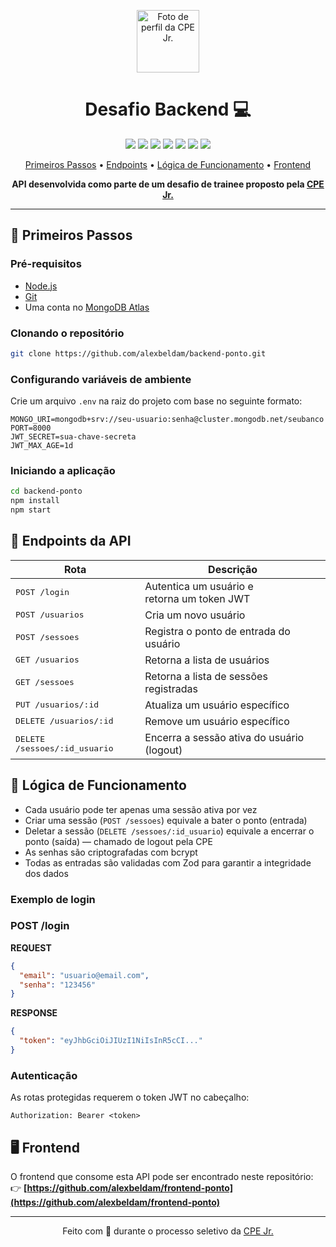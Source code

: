 <p align="center">
  <img src="https://avatars.githubusercontent.com/u/54694125" width="100" alt="Foto de perfil da CPE Jr.">
</p>

<h1 align="center"><strong>Desafio Backend 💻</strong></h1>

<p align="center">
  <img src="https://img.shields.io/badge/Node.js-339933?style=for-the-badge&logo=node.js&logoColor=white" />
  <img src="https://img.shields.io/badge/Express.js-000000?style=for-the-badge&logo=express&logoColor=white" />
  <img src="https://img.shields.io/badge/MongoDB-47A248?style=for-the-badge&logo=mongodb&logoColor=white" />
  <img src="https://img.shields.io/badge/JWT-black?style=for-the-badge&logo=JSON%20web%20tokens" />
  <img src="https://img.shields.io/badge/bcrypt-006400?style=for-the-badge" />
  <img src="https://img.shields.io/badge/dotenv-8B4513?style=for-the-badge" />
  <img src="https://img.shields.io/badge/Zod-ff5f5f?style=for-the-badge" />
</p>

<p align="center">
 <a href="#primeiros-passos">Primeiros Passos</a> • 
 <a href="#endpoints">Endpoints</a> •
 <a href="#logica-de-funcionamento">Lógica de Funcionamento</a> •
 <a href="#frontend">Frontend</a>
</p>

<p align="center">
    <b>API desenvolvida como parte de um desafio de trainee proposto pela <a href="https://github.com/cpejr" target="_blank">CPE Jr.</a></b>
</p>

---

<h2 id="primeiros-passos">🚀 Primeiros Passos</h2>

### Pré-requisitos

- [Node.js](https://nodejs.org/)
- [Git](https://git-scm.com/)
- Uma conta no [MongoDB Atlas](https://www.mongodb.com/cloud/atlas)

### Clonando o repositório

```bash
git clone https://github.com/alexbeldam/backend-ponto.git
```

<h3>Configurando variáveis de ambiente</h3>

Crie um arquivo `.env` na raiz do projeto com base no seguinte formato:

```env
MONGO_URI=mongodb+srv://seu-usuario:senha@cluster.mongodb.net/seubanco
PORT=8000
JWT_SECRET=sua-chave-secreta
JWT_MAX_AGE=1d
```

<h3>Iniciando a aplicação</h3>

```bash
cd backend-ponto
npm install
npm start
```

<h2 id="endpoints">📍 Endpoints da API</h2>

| Rota                        | Descrição
|-----------------------------|-------------------------------------------------------------
| <kbd>POST /login</kbd>            | Autentica um usuário e retorna um token JWT
| <kbd>POST /usuarios</kbd>         | Cria um novo usuário
| <kbd>POST /sessoes</kbd>          | Registra o ponto de entrada do usuário
| <kbd>GET /usuarios</kbd>          | Retorna a lista de usuários
| <kbd>GET /sessoes</kbd>           | Retorna a lista de sessões registradas
| <kbd>PUT /usuarios/:id</kbd>      | Atualiza um usuário específico
| <kbd>DELETE /usuarios/:id</kbd>   | Remove um usuário específico
| <kbd>DELETE /sessoes/:id_usuario</kbd> | Encerra a sessão ativa do usuário (logout)

<h2 id="logica-de-funcionamento">🧠 Lógica de Funcionamento</h2>

- Cada usuário pode ter apenas uma sessão ativa por vez  
- Criar uma sessão (`POST /sessoes`) equivale a bater o ponto (entrada)  
- Deletar a sessão (`DELETE /sessoes/:id_usuario`) equivale a encerrar o ponto (saída) — chamado de logout pela CPE  
- As senhas são criptografadas com bcrypt  
- Todas as entradas são validadas com Zod para garantir a integridade dos dados  

<h3>Exemplo de login</h3>

<h3 id="login">POST /login</h3>

**REQUEST**
```json
{
  "email": "usuario@email.com",
  "senha": "123456"
}
```

**RESPONSE**
```json
{
  "token": "eyJhbGciOiJIUzI1NiIsInR5cCI..."
}
```

<h3>Autenticação</h3>
As rotas protegidas requerem o token JWT no cabeçalho:


```http
Authorization: Bearer <token>
```

<h2 id="frontend">🖥️ Frontend</h2>

O frontend que consome esta API pode ser encontrado neste repositório:  
👉 **[https://github.com/alexbeldam/frontend-ponto](https://github.com/alexbeldam/frontend-ponto)**

---

<p align="center">
  Feito com 💛 durante o processo seletivo da <a href="https://github.com/cpejr" target="_blank">CPE Jr.</a>

</p>
